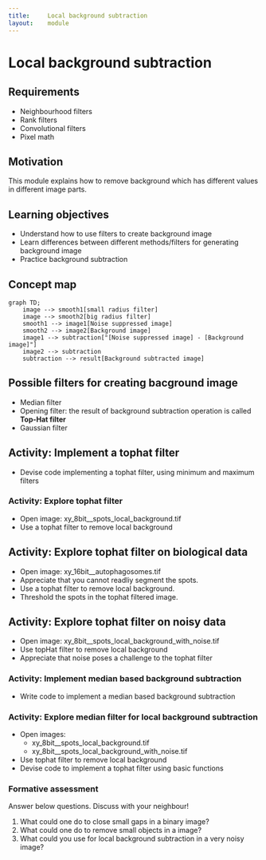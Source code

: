 ```yaml
---
title:     Local background subtraction
layout:    module
---
```


# Local background subtraction


## Requirements

- Neighbourhood filters
- Rank filters
- Convolutional filters
- Pixel math

## Motivation

This module explains how to remove background which has different values in different image parts.

## Learning objectives

- Understand how to use filters to create background image
- Learn differences between different methods/filters for generating background image
- Practice background subtraction


## Concept map

```mermaid
graph TD;
    image --> smooth1[small radius filter]
    image --> smooth2[big radius filter]
    smooth1 --> image1[Noise suppressed image]
    smooth2 --> image2[Background image]
    image1 --> subtraction["[Noise suppressed image] - [Background image]"]
    image2 --> subtraction
    subtraction --> result[Background subtracted image]
```

## Possible filters for creating bacground image

- Median filter
- Opening filter: the result of background subtraction operation is called **Top-Hat filter**
- Gaussian filter


## Activity: Implement a tophat filter
- Devise code implementing a tophat filter, using minimum and maximum filters


### Activity: Explore tophat filter

- Open image: xy_8bit__spots_local_background.tif
- Use a tophat filter to remove local background

## Activity: Explore tophat filter on biological data

- Open image: xy_16bit__autophagosomes.tif
- Appreciate that you cannot readliy segment the spots.
- Use a tophat filter to remove local background.
- Threshold the spots in the tophat filtered image.

## Activity: Explore tophat filter on noisy data

- Open image: xy_8bit__spots_local_background_with_noise.tif
- Use topHat filter to remove local background
- Appreciate that noise poses a challenge to the tophat filter


### Activity: Implement median based background subtraction

- Write code to implement a median based background subtraction

### Activity: Explore median filter for local background subtraction

- Open images:
	- xy_8bit__spots_local_background.tif
	- xy_8bit__spots_local_background_with_noise.tif
- Use tophat filter to remove local background
- Devise code to implement a tophat filter using basic functions

### Formative assessment

Answer below questions. Discuss with your neighbour!

1. What could one do to close small gaps in a binary image?
2. What could one do to remove small objects in a image?
3. What could you use for local background subtraction in a very noisy image?
